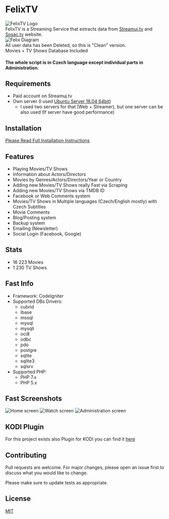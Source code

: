 # FelixTV
![FelixTV Logo](https://github.com/zgruza/FelixTV/blob/master/ScreenShots/felixtv_logo_raw.png?raw=true) </br>
FelixTV is a Streaming Service that extracts data from [Streamuj.tv](http://streamuj.tv/) and [Sosac.tv](http://sosac.tv/) website. </br>
![Felix Diagram](https://github.com/zgruza/FelixTV/blob/master/ScreenShots/Diagram.png?raw=true)</br>
All user data has been Deleted, so this is "Clean" version.</br>
Movies + TV Shows Database Included</br> 
#### The whole script is in Czech language except individual parts in Administration.
## Requirements

- Paid account on Streamuj.tv
- Own server (I used [Ubuntu Server 18.04 64bit](http://releases.ubuntu.com/18.04/))
   - I used two servers for that (Web + Streamer), but one server can be also used (If server have good performance)

## Installation

[Please Read Full Installation Instructions](https://github.com/zgruza/FelixTV/blob/master/Installantion.md)

## Features
  - Playing Movies/TV Shows 
  - Information about Actors/Directors
  - Movies by Genres/Actors/Directors/Year or Country
  - Adding new Movies/TV Shows really Fast via Scraping
  - Adding new Movies/TV Shows via TMDB ID
  - Facebook or Web Comments system
  - Movies/TV Shows in Multiple languages (Czech/English mostly) with Czech Subtitles
  - Movie Comments
  - Blog/Posting system
  - Backup system
  - Emailing (Newsletter)
  - Social Login (Facebook, Google)
  
## Stats
  - 16 223 Movies
  - 1 230 TV Shows
 
## Fast Info
   - Framework: CodeIgniter
   - Supported DBs Drivers: </br>
      - cubrid</br>
      - ibase</br> 
      - mssql</br> 
      - mysql</br> 
      - mysqli</br> 
      - oci8</br> 
      - odbc</br> 
      - pdo</br> 
      - postgre</br> 
      - sqlite</br> 
      - sqlite3</br> 
      - sqlsrv</br>
   - Supported PHP: </br>
      - PHP 7.x 
      - PHP 5.x

## Fast Screenshots
![Home screen](https://github.com/zgruza/FelixTV/blob/master/ScreenShots/Home.png?raw=true)
![Watch screen](https://github.com/zgruza/FelixTV/blob/master/ScreenShots/Watch_Screen.png?raw=true)
![Administration screen](https://github.com/zgruza/FelixTV/blob/master/ScreenShots/Admin.png?raw=true)

## KODI Plugin
For this project exists also Plugin for KODI you can find it [here](https://github.com/Saros72/plugin.video.felixtv)

## Contributing
Pull requests are welcome. For major changes, please open an issue first to discuss what you would like to change.

Please make sure to update tests as appropriate.

## License
[MIT](https://choosealicense.com/licenses/mit/)
